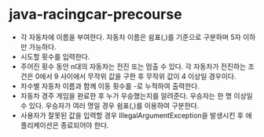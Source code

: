 # java-racingcar-precourse

- 각 자동차에 이름을 부여한다. 자동차 이름은 쉼표(,)를 기준으로 구분하며 5자 이하만 가능하다.
- 시도할 횟수를 입력한다.
- 주어진 횟수 동안 n대의 자동차는 전진 또는 멈출 수 있다. 각 자동차가 전진하는 조건은 0에서 9 사이에서 무작위 값을 구한 후 무작위 값이 4 이상일 경우이다.
- 차수별 자동차 이름과 함께 이동 횟수를 -로 누적하여 출력한다.
- 자동차 경주 게임을 완료한 후 누가 우승했는지를 알려준다. 우승자는 한 명 이상일 수 있다. 우승자가 여러 명일 경우 쉼표(,)를 이용하여 구분한다.
- 사용자가 잘못된 값을 입력할 경우 IllegalArgumentException을 발생시킨 후 애플리케이션은 종료되어야 한다.